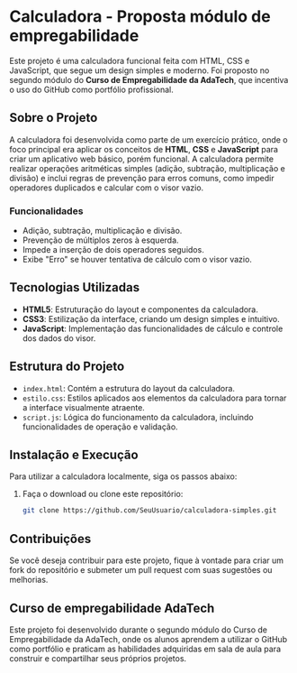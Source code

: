 # Calculadora - Proposta módulo de empregabilidade

Este projeto é uma calculadora funcional feita com HTML, CSS e JavaScript, que segue um design simples e moderno. Foi proposto no segundo módulo do **Curso de Empregabilidade da AdaTech**, que incentiva o uso do GitHub como portfólio profissional.

## Sobre o Projeto

A calculadora foi desenvolvida como parte de um exercício prático, onde o foco principal era aplicar os conceitos de **HTML**, **CSS** e **JavaScript** para criar um aplicativo web básico, porém funcional. A calculadora permite realizar operações aritméticas simples (adição, subtração, multiplicação e divisão) e inclui regras de prevenção para erros comuns, como impedir operadores duplicados e calcular com o visor vazio.

### Funcionalidades

- Adição, subtração, multiplicação e divisão.
- Prevenção de múltiplos zeros à esquerda.
- Impede a inserção de dois operadores seguidos.
- Exibe "Erro" se houver tentativa de cálculo com o visor vazio.

## Tecnologias Utilizadas

- **HTML5**: Estruturação do layout e componentes da calculadora.
- **CSS3**: Estilização da interface, criando um design simples e intuitivo.
- **JavaScript**: Implementação das funcionalidades de cálculo e controle dos dados do visor.

## Estrutura do Projeto

- `index.html`: Contém a estrutura do layout da calculadora.
- `estilo.css`: Estilos aplicados aos elementos da calculadora para tornar a interface visualmente atraente.
- `script.js`: Lógica do funcionamento da calculadora, incluindo funcionalidades de operação e validação.

## Instalação e Execução

Para utilizar a calculadora localmente, siga os passos abaixo:

1. Faça o download ou clone este repositório:
   ```bash
   git clone https://github.com/SeuUsuario/calculadora-simples.git


## Contribuições
Se você deseja contribuir para este projeto, fique à vontade para criar um fork do repositório e submeter um pull request com suas sugestões ou melhorias.

## Curso de empregabilidade AdaTech
Este projeto foi desenvolvido durante o segundo módulo do Curso de Empregabilidade da AdaTech, onde os alunos aprendem a utilizar o GitHub como portfólio e praticam as habilidades adquiridas em sala de aula para construir e compartilhar seus próprios projetos.
